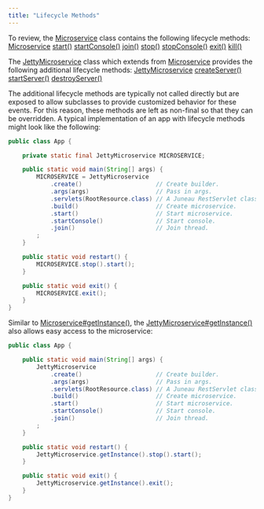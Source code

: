 ```yaml
---
title: "Lifecycle Methods"
---
```


To review, the [Microservice](../apidocs/org/apache/juneau/microservice/Microservice.html) class contains the following lifecycle methods:
<tree>
<node-0><java-class>[Microservice](../apidocs/org/apache/juneau/microservice/Microservice.html)</java-class></node-0>
<node-1><java-method>[start()](../apidocs/org/apache/juneau/microservice/Microservice.html#start())</java-method></node-1>
<node-1><java-method>[startConsole()](../apidocs/org/apache/juneau/microservice/Microservice.html#startConsole())</java-method></node-1>
<node-1><java-method>[join()](../apidocs/org/apache/juneau/microservice/Microservice.html#join())</java-method></node-1>
<node-1><java-method>[stop()](../apidocs/org/apache/juneau/microservice/Microservice.html#stop())</java-method></node-1>
<node-1><java-method>[stopConsole()](../apidocs/org/apache/juneau/microservice/Microservice.html#stopConsole())</java-method></node-1>
<node-1><java-method>[exit()](../apidocs/org/apache/juneau/microservice/Microservice.html#exit())</java-method></node-1>
<node-1><java-method>[kill()](../apidocs/org/apache/juneau/microservice/Microservice.html#kill())</java-method></node-1>
</tree>

The [JettyMicroservice](../apidocs/org/apache/juneau/microservice/jetty/JettyMicroservice.html) class which extends from [Microservice](../apidocs/org/apache/juneau/microservice/Microservice.html) provides the following additional lifecycle methods:
<tree>
<node-0><java-class>[JettyMicroservice](../apidocs/org/apache/juneau/microservice/jetty/JettyMicroservice.html)</java-class></node-0>
<node-1><java-method>[createServer()](../apidocs/org/apache/juneau/microservice/jetty/JettyMicroservice.html#createServer())</java-method></node-1>
<node-1><java-method>[startServer()](../apidocs/org/apache/juneau/microservice/jetty/JettyMicroservice.html#startServer())</java-method></node-1>
<node-1><java-method>[destroyServer()](../apidocs/org/apache/juneau/microservice/jetty/JettyMicroservice.html#destroyServer())</java-method></node-1>
</tree>

The additional lifecycle methods are typically not called directly but are exposed to allow subclasses to provide customized behavior for these events.
For this reason, these methods are left as non-final so that they can be overridden.
A typical implementation of an app with lifecycle methods might look like the following:

```java
public class App {

    private static final JettyMicroservice MICROSERVICE;

    public static void main(String[] args) {
        MICROSERVICE = JettyMicroservice
            .create()                     // Create builder.
            .args(args)                   // Pass in args.
            .servlets(RootResource.class) // A Juneau RestServlet class.
            .build()                      // Create microservice.
            .start()                      // Start microservice.
            .startConsole()               // Start console.
            .join()                       // Join thread.
        ;
    }

    public static void restart() {
        MICROSERVICE.stop().start();
    }

    public static void exit() {
        MICROSERVICE.exit();
    }
}
```


Similar to [Microservice#getInstance()](../apidocs/org/apache/juneau/microservice/Microservice.html#getInstance()), the [JettyMicroservice#getInstance()](../apidocs/org/apache/juneau/microservice/jetty/JettyMicroservice.html#getInstance()) also allows easy access to the microservice:

```java
public class App {

    public static void main(String[] args) {
        JettyMicroservice
            .create()                     // Create builder.
            .args(args)                   // Pass in args.
            .servlets(RootResource.class) // A Juneau RestServlet class.
            .build()                      // Create microservice.
            .start()                      // Start microservice.
            .startConsole()               // Start console.
            .join()                       // Join thread.
        ;
    }

    public static void restart() {
        JettyMicroservice.getInstance().stop().start();
    }

    public static void exit() {
        JettyMicroservice.getInstance().exit();
    }
}

```
